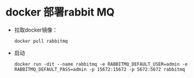# docker 部署rabbit MQ

* 拉取docker镜像：

  ```Linux
  docker pull rabbitmq
  ```

* 启动

  ```
  docker run -dit --name rabbitmq -e RABBITMQ_DEFAULT_USER=admin -e RABBITMQ_DEFAULT_PASS=admin -p 15672:15672 -p 5672:5672 rabbitmq
  ```